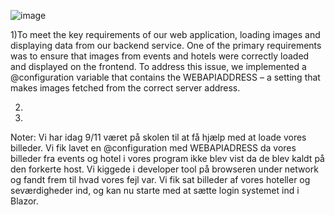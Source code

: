 ![image](https://github.com/user-attachments/assets/bdf2c7dd-1936-480f-a06b-acb3ad158937)

1)To meet the key requirements of our web application, loading images and displaying data from our backend service. One of the primary requirements was to ensure that images from events and hotels were correctly loaded and displayed on the frontend. To address this issue, we implemented a @configuration variable that contains the WEBAPIADDRESS – a setting that makes images fetched from the correct server address.

2)

3)

Noter: Vi har idag 9/11 været på skolen til at få hjælp med at loade vores billeder. Vi fik lavet en @configuration med WEBAPIADRESS da vores billeder fra events og hotel i vores program ikke blev vist da de blev kaldt på den forkerte host. Vi kiggede i developer tool på browseren under network og fandt frem til hvad vores fejl var. Vi fik sat billeder af vores hoteller og seværdigheder ind, og kan nu starte med at sætte login systemet ind i Blazor.
